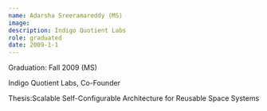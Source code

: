 ```yaml
---
name: Adarsha Sreeramareddy (MS)
image: 
description: Indigo Quotient Labs
role: graduated
date: 2009-1-1
---
```


Graduation: Fall 2009 (MS)

Indigo Quotient Labs, Co-Founder

Thesis:Scalable Self-Configurable Architecture for Reusable Space Systems
